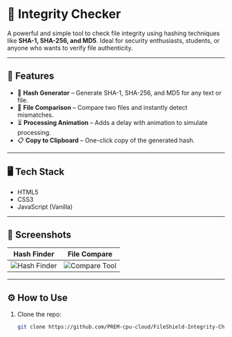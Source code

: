 # 🔐 Integrity Checker

A powerful and simple tool to check file integrity using hashing techniques like **SHA-1, SHA-256, and MD5**. Ideal for security enthusiasts, students, or anyone who wants to verify file authenticity.

---

## 🚀 Features

- 🧮 **Hash Generator** – Generate SHA-1, SHA-256, and MD5 for any text or file.
- 📂 **File Comparison** – Compare two files and instantly detect mismatches.
- ⏳ **Processing Animation** – Adds a delay with animation to simulate processing.
- 📋 **Copy to Clipboard** – One-click copy of the generated hash.

---

## 🖥️ Tech Stack

- HTML5
- CSS3
- JavaScript (Vanilla)

---

## 📸 Screenshots

| Hash Finder | File Compare |
|-------------|--------------|
| ![Hash Finder](https://via.placeholder.com/400x200?text=Hash+Finder+UI) | ![Compare Tool](https://via.placeholder.com/400x200?text=File+Compare+UI) |

---

## ⚙️ How to Use

1. Clone the repo:

   ```bash
   git clone https://github.com/PREM-cpu-cloud/FileShield-Integrity-Checker

